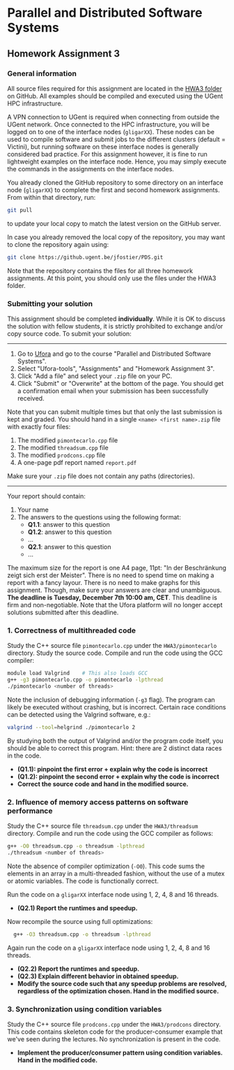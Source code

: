 # Parallel and Distributed Software Systems
## Homework Assignment 3

### General information
All source files required for this assignment are located in the [HWA3 folder](https://github.ugent.be/jfostier/PDS/tree/master/HWA3) on GitHub. All examples should be compiled and executed using the UGent HPC infrastructure.

A VPN connection to UGent is required when connecting from outside the UGent network. Once connected to the HPC infrastructure, you will be logged on to one of the interface nodes (`gligarXX`). These nodes can be used to compile software and submit jobs to the different clusters (default = Victini), but running software on these interface nodes is generally considered bad practice. For this assignment however, it is fine to run lightweight examples on the interface node. Hence, you may simply execute the commands in the assignments on the interface nodes.

You already cloned the GitHub repository to some directory on an interface node (`gligarXX`) to complete the first and second homework assignments. From within that directory, run:

```bash
git pull
```

to update your local copy to match the latest version on the GitHub server.

In case you already removed the local copy of the repository, you may want to clone the repository again using:

```bash
git clone https://github.ugent.be/jfostier/PDS.git
```

Note that the repository contains the files for all three homework assignments. At this point, you should only use the files under the HWA3 folder.

### Submitting your solution
This assignment should be completed **individually**. While it is OK to discuss the solution with fellow students, it is strictly prohibited to exchange and/or copy source code. To submit your solution:

---
1. Go to [Ufora](http://ufora.ugent.be) and go to the course "Parallel and Distributed Software Systems".
2. Select "Ufora-tools", "Assignments" and "Homework Assignment 3".
3. Click "Add a file" and select your `.zip` file on your PC.
4. Click "Submit" or "Overwrite" at the bottom of the page. You should get a confirmation email when your submission has been successfully received.

Note that you can submit multiple times but that only the last submission is kept and graded. You should hand in a single `<name> <first name>.zip` file with exactly four files:

1. The modified `pimontecarlo.cpp` file
2. The modified `threadsum.cpp` file
3. The modified `prodcons.cpp` file
4. A one-page pdf report named `report.pdf`

Make sure your `.zip` file does not contain any paths (directories).

---

Your report should contain:

1. Your name
2. The answers to the questions using the following format:
    * **Q1.1**: answer to this question
    * **Q1.2**: answer to this question
    * ...
    * **Q2.1**: answer to this question
    * ...

The maximum size for the report is one A4 page, 11pt: "In der Beschränkung zeigt sich erst der Meister". There is no need to spend time on making a report with a fancy layour. There is no need to make graphs for this assignment. Though, make sure your answers are clear and unambiguous. **The deadline is Tuesday, December 7th 10:00 am, CET**. This deadline is firm and non-negotiable. Note that the Ufora platform will no longer accept solutions submitted after this deadline.


### 1. Correctness of multithreaded code
Study the C++ source file `pimontecarlo.cpp` under the `HWA3/pimontecarlo` directory. Study the source code. Compile and run the code using the GCC compiler:

```bash
module load Valgrind	# This also loads GCC
g++ -g3 pimontecarlo.cpp -o pimontecarlo -lpthread
./pimontecarlo <number of threads>
```

Note the inclusion of debugging information (`-g3` flag). The program can likely be executed without crashing, but is incorrect.  Certain race conditions can be detected using the Valgrind software, e.g.:

```bash
valgrind --tool=helgrind ./pimontecarlo 2
```

By studying both the output of Valgrind and/or the program code itself, you should be able to correct this program. Hint: there are 2 distinct data races in the code.

* **(Q1.1): pinpoint the first error + explain why the code is incorrect**
* **(Q1.2): pinpoint the second error + explain why the code is incorrect**
* **Correct the source code and hand in the modified source.**

### 2. Influence of memory access patterns on software performance
Study the C++ source file `threadsum.cpp` under the `HWA3/threadsum` directory.  Compile and run the code using the GCC compiler as follows:

```bash
g++ -O0 threadsum.cpp -o threadsum -lpthread
./threadsum <number of threads>
```

Note the absence of compiler optimization (`-O0`). This code sums the elements in an array in a multi-threaded fashion, without the use of a mutex or atomic variables.  The code is functionally correct.

Run the code on a `gligarXX` interface node  using 1, 2, 4, 8 and 16 threads.

* **(Q2.1) Report the runtimes and speedup.**

Now recompile the source using full optimizations:

```bash
  g++ -O3 threadsum.cpp -o threadsum -lpthread
```

Again run the code on a `gligarXX` interface node using 1, 2, 4, 8 and 16 threads.

* **(Q2.2) Report the runtimes and speedup.**
* **(Q2.3) Explain different behavior in obtained speedup.**
* **Modify the source code such that any speedup problems are resolved, regardless of the optimization chosen.  Hand in the modified source.**

### 3. Synchronization using condition variables
Study the C++ source file `prodcons.cpp` under the `HWA3/prodcons` directory.  This code contains skeleton code for the producer-consumer example that we've seen during the lectures.  No synchronization is present in the code.

* **Implement the producer/consumer pattern using condition variables. Hand in the modified code.**

